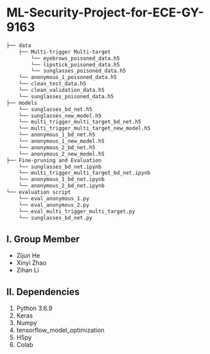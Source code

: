 # ML-Security-Project-for-ECE-GY-9163
```bash
├── data
    ├── Multi-trigger Multi-target
        └── eyebrows_poisoned_data.h5
        └── lipstick_poisoned_data.h5
        └── sunglasses_poisoned_data.h5
    └── anonymous_1_poisoned_data.h5
    └── clean_test_data.h5
    └── clean_validation_data.h5
    └── sunglasses_poisoned_data.h5
├── models
    └── sunglasses_bd_net.h5
    └── sunglasses_new_model.h5
    └── multi_trigger_multi_target_bd_net.h5
    └── multi_trigger_multi_target_new_model.h5
    └── anonymous_1_bd_net.h5
    └── anonymous_1_new_model.h5
    └── anonymous_2_bd_net.h5
    └── anonymous_2_new_model.h5
├── Fine-pruning and Evaluation
    └── sunglasses_bd_net.ipynb
    └── multi_trigger_multi_target_bd_net.ipynb
    └── anonymous_1_bd_net.ipynb
    └── anonymous_2_bd_net.ipynb
└── evaluation script
    └── eval_anonymous_1.py
    └── eval_anonymous_2.py
    └── eval_multi_trigger_multi_target.py
    └── sunglasses_bd_net.py
```

## I. Group Member
   - Zijun He
   - Xinyi Zhao
   - Zihan Li

## II. Dependencies
   1. Python 3.6.9
   2. Keras 
   3. Numpy 
   4. tensorflow_model_optimization
   5. H5py 
   6. Colab
